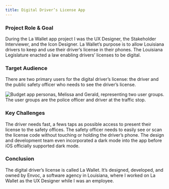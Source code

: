 ```yaml
---
title: Digital Driver’s License App
---
```


### Project Role & Goal

During the La Wallet app project I was the UX Designer, the Stakeholder Interviewer, and the Icon Designer. La Wallet’s purpose is to allow Louisiana drivers to keep and use their driver’s license in their phones. The Louisiana Legislature enacted a law enabling drivers’ licenses to be digital.

### Target Audience

There are two primary users for the digital driver’s license: the driver and the public safety officer who needs to see the driver’s license.

![Budget app personas, Melissa and Gerald, representing two user groups. The user groups are the police officer and driver at the traffic stop.](/images/projects/digital-drivers-license-app/digital-drivers-license-app-personas-isral-duke.png)

### Key Challenges

The driver needs fast, a fews taps as possible access to present their license to the safety offices. The safety officer needs to easily see or scan the license code without touching or holding the driver’s phone. The design and development team even incorporated a dark mode into the app before iOS officially supported dark mode.

### Conclusion

The digital driver’s license is called La Wallet. It’s designed, developed, and owned by Envoc, a software agency in Louisiana, where I worked on La Wallet as the UX Designer while I was an employee.
